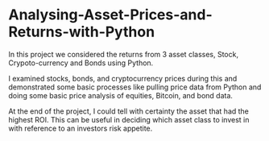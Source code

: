# Analysing-Asset-Prices-and-Returns-with-Python
In this project we considered the returns from 3 asset classes, Stock, Crypoto-currency and Bonds using Python. 

I examined stocks, bonds, and cryptocurrency prices during this and demonstrated some basic processes like pulling price data from Python and doing some basic
price analysis of equities, Bitcoin, and bond data. 

At the end of the project, I could tell with certainty the asset that had the highest ROI. This can be useful in deciding which asset class to invest in with reference to an investors risk appetite.
